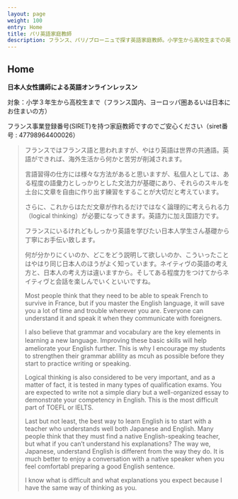 ```yaml
---
layout: page
weight: 100
entry: Home
title: パリ英語家庭教師
description: フランス、パリ/ブローニュで探す英語家庭教師。小学生から高校生までの英語レッスン：英文法、英会話、英語エッセイ、資格試験（英検/TOEFL/IB/SAT/IELTS/TOEIC)
---
```


## Home

**日本人女性講師による英語オンラインレッスン**

対象：小学３年生から高校生まで（フランス国内、ヨーロッパ圏あるいは日本にお住まいの方）

フランス事業登録番号(SIRET)を持つ家庭教師ですのでご安心ください（siret番号 : 47798964400026）

>フランスではフランス語と思われますが、やはり英語は世界の共通語。英語ができれば、海外生活から何かと苦労が削減されます。
> 
> 言語習得の仕方には様々な方法があると思いますが、私個人としては、ある程度の語彙力としっかりとした文法力が基礎にあり、それらのスキルを土台に文章を自由に作り出す練習をすることが大切だと考えています。
> 
> さらに、これからはただ文章が作れるだけではなく論理的に考えられる力（logical thinking）が必要になってきます。英語力に加え国語力です。
> 
> フランスにいるけれどもしっかり英語を学びたい日本人学生さん基礎から丁寧にお手伝い致します。
> 
> 何が分かりにくいのか、どこをどう説明して欲しいのか、こういったことはやはり同じ日本人のほうがよく知っています。ネイティヴの英語の考え方と、日本人の考え方は違いますから。そしてある程度力をつけてからネイティヴと会話を楽しんでいくといいですね。
> 
> Most people think that they need to be able to speak French to survive in France, but if you master the English language, it will save you a lot of time and trouble wherever you are. Everyone can understand it and speak it when they communicate with foreigners.
> 
> I also believe that grammar and vocabulary are the key elements in learning a new language. Improving these basic skills will help　ameliorate your English further. This is why I encourage my students to strengthen their grammar ablility as mcuh as possible before they start to practice writing or speaking.   
>
> Logical thinking is also considered to be very important, and as a matter of fact, it is tested in many types of qualification exams. You are expected to write not a simple diary but a well-organized essay to demonstrate your competency in English. This is the most difficult part of TOEFL or IELTS.
>
> Last but not least, the best way to learn English is to start with a teacher who understands well both Japanese and English. Many people think that they must find a native English-speaking teacher, but what if you can’t understand his explanations? The way we, Japanese, understand English is different from the way they do. It is much better to enjoy a conversation with a native speaker when you feel comfortabl preparing a good English sentence.
>
> I know what is difficult and what explanations you expect because I have the same way of thinking as you.
